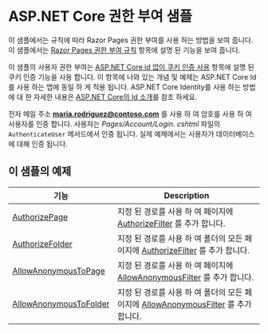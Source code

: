 # <a name="aspnet-core-authorization-sample"></a>ASP.NET Core 권한 부여 샘플

이 샘플에서는 규칙에 따라 Razor Pages 권한 부여를 사용 하는 방법을 보여 줍니다. 이 샘플에서는 [Razor Pages 권한 부여 규칙](https://docs.microsoft.com/aspnet/core/security/authorization/razor-pages-authorization) 항목에 설명 된 기능을 보여 줍니다.

이 샘플의 사용자 권한 부여는 [ASP.NET Core id 없이 쿠키 인증 사용](https://docs.microsoft.com/aspnet/core/security/authentication/cookie) 항목에 설명 된 쿠키 인증 기능을 사용 합니다. 이 항목에 나와 있는 개념 및 예제는 ASP.NET Core Id를 사용 하는 앱에 동일 하 게 적용 됩니다. ASP.NET Core Identity를 사용 하는 방법에 대 한 자세한 내용은 [ASP.NET Core의 Id 소개](https://docs.microsoft.com/aspnet/core/security/authentication/identity)를 참조 하세요.

전자 메일 주소 **maria.rodriguez@contoso.com** 를 사용 하 여 암호를 사용 하 여 사용자를 인증 합니다. 사용자는 *Pages/Account/Login. cshtml* 파일의 `AuthenticateUser` 메서드에서 인증 됩니다. 실제 예제에서는 사용자가 데이터베이스에 대해 인증 됩니다.

## <a name="examples-in-this-sample"></a>이 샘플의 예제

| 기능 | Description |
| --- | --- |
| [AuthorizePage](https://docs.microsoft.com/dotnet/api/microsoft.extensions.dependencyinjection.pageconventioncollectionextensions.authorizepage) | 지정 된 경로를 사용 하 여 페이지에 [AuthorizeFilter](https://docs.microsoft.com/dotnet/api/microsoft.aspnetcore.mvc.authorization.authorizefilter) 를 추가 합니다. |
| [AuthorizeFolder](https://docs.microsoft.com/dotnet/api/microsoft.extensions.dependencyinjection.pageconventioncollectionextensions.authorizefolder) | 지정 된 경로를 사용 하 여 폴더의 모든 페이지에 [AuthorizeFilter](https://docs.microsoft.com/dotnet/api/microsoft.aspnetcore.mvc.authorization.authorizefilter) 를 추가 합니다. |
| [AllowAnonymousToPage](https://docs.microsoft.com/dotnet/api/microsoft.extensions.dependencyinjection.pageconventioncollectionextensions.allowanonymoustopage) | 지정 된 경로를 사용 하 여 페이지에 [AllowAnonymousFilter](https://docs.microsoft.com/dotnet/api/microsoft.aspnetcore.mvc.authorization.allowanonymousfilter) 를 추가 합니다. |
| [AllowAnonymousToFolder](https://docs.microsoft.com/dotnet/api/microsoft.extensions.dependencyinjection.pageconventioncollectionextensions.allowanonymoustofolder) | 지정 된 경로를 사용 하 여 폴더의 모든 페이지에 [AllowAnonymousFilter](https://docs.microsoft.com/dotnet/api/microsoft.aspnetcore.mvc.authorization.allowanonymousfilter) 를 추가 합니다. |
